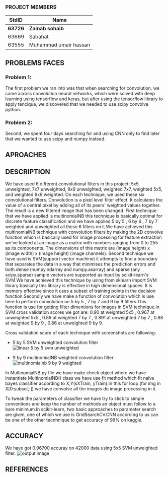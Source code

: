 ### PROJECT MEMBERS
StdID | Name
------------ | -------------
**63726** | **Zainab sohaib** <!--this is the group leader in bold-->
63669 | Sabahat
63555 | Muhammad umair hassan

## PROBLEMS FACES

### Problem 1: 
The first problem we ran into was that when searching for convolution, we came across convolution neural networks, which were solved with deep learning using tenserflow and keras, but after using the tensorflow library to apply tencique, we discovered that we needed to use scipy convolve python.

### Problem 2: 
Second, we spent four days searching for and using CNN only to find later that we wanted to use scipy and numpy instead.

## APROACHES


## DESCRIPTION
We have used 6 different convolutional filters in this project: 5x5 unweighted, 7x7 unweighted, 9x9 unweighted, weighted 7x7, weighted 5x5, and weighted 9x9 weighted. On each technique, we used these six convolutional filters. Convolution is a pixel level filter effect. It calculates the value of a central pixel by adding all of its peers' weighted values together. The result is a new filtered image that has been changed. First technique that we have applied is multinomialNB this technique is basically optimal for discrete feature classification and we have applied 5 by 5 , 6  by 6 , 7 by 7 weighted and unweighted all these 6 filters on it.We have achieved this multinomialNB technique with convolution filters by  making the 2D convolve function which is basically used for image processing for feature extraction we've looked at an image as a matrix with numbers ranging from 0 to 255 as its components. The dimensions of this matrix are (image height) x (image width) x (image height) (image channels). Second technique we have used is SVM(support vector machine) it attempts to find a boundary that separates the data in a way that minimises the prediction errors and both dense (numpy.ndarray and numpy.asarray) and sparse (any scipy.sparse) sample vectors are supported as input by scikit-learn's SVM.We have achieved this technique by using from sklearn import SVM library basically this library is effective in high dimensional spaces. It is memory effective since it uses a subset of training points in the decision function.Secondly we have make a function of convolution which is use here to perform convolution on 5 by 5 , 7 by 7 and 9 by 9 filters.This function is use for getting filter dimentions for images in SVM technique.In SVM cross validation scores we got are: 0.90 at weighted 5x5 , 0.967 at unweighted 5x5 , 0.89 at weighted 7 by 7 , 0.891 at unweighted 7 by 7 , 0.88 at weighted 9 by 9 , 0.86 at unweighted 9 by 9.

Cross validation score of each technique with screenshots are following:
* 5 by 5 SVM unweighted convolution filter
![linear 5 by 5 svm unweighted](https://user-images.githubusercontent.com/60998648/115858983-0518a080-a449-11eb-8fba-17cdc0f7d208.PNG)

* 9 by 9 multinomialNB weighted convolution filter
![multinomialnb 9 by 9 weighted](https://user-images.githubusercontent.com/60998648/115859314-748e9000-a449-11eb-9a36-942cf39fac0b.PNG)

In MultinomialNB.py file we have make check object where we have instantiate MultinomialNB() class we have use fit method which fit naïve bayes classifier according to X,Y(sXTrain, yTrain).In this for loop (for img in X[0:subset,:]) we have convolve all the images do image processing in it.

To tweak the parameters of classifier we have try to stick to simple conventions and keep the number of methods an object must follow to a bare minimum.In scikit-learn, two basic approaches to parameter search are given, one of which we use is GridSearchCV.CNN according to us can be one of the other tecnhnique to get accuracy of 99% on kaggle.

## ACCURACY
We have got 0.96700 accuray on 42000 data using 5x5 SVM unweighted filter.
![output image](https://user-images.githubusercontent.com/60998648/115859740-09918900-a44a-11eb-9025-134471a80205.jpeg)

## REFERENCES



